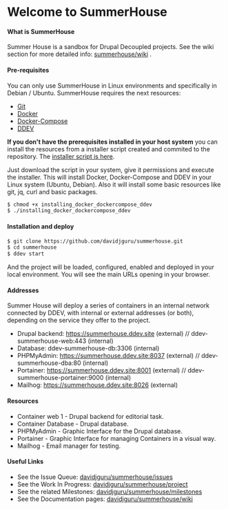 # Welcome to SummerHouse 

#### What is SummerHouse
Summer House is a sandbox for Drupal Decoupled projects. 
See the wiki section for more detailed info: [summerhouse/wiki](https://github.com/davidjguru/summerhouse/wiki) .  

#### Pre-requisites
You can only use SummerHouse in Linux environments and specifically in Debian / Ubuntu. SummerHouse requires the next resources:   
* [Git](https://git-scm.com/)  
* [Docker](https://www.docker.com/get-started/)  
* [Docker-Compose](https://docs.docker.com/compose/)  
* [DDEV](https://ddev.readthedocs.io/en/stable/)   

**If you don't have the prerequisites installed in your host system** you can install the resources from a installer script created and commited to the repository. The [installer script is here](https://raw.githubusercontent.com/davidjguru/summerhouse/main/scripts/installing_docker_dockercompose_ddev).

Just download the script in your system, give it permissions and execute the installer. This will install Docker, Docker-Compose and DDEV in your Linux system (Ubuntu, Debian). Also it will install some basic resources like git, jq, curl and basic packages.  

```bash
$ chmod +x installing_docker_dockercompose_ddev
$ ./installing_docker_dockercompose_ddev
``` 

#### Installation and deploy

```bash
$ git clone https://github.com/davidjguru/summerhouse.git
$ cd summerhouse
$ ddev start
```
And the project will be loaded, configured, enabled and deployed in your local environment. You will see the main URLs opening in your browser.

#### Addresses 

Summer House will deploy a series of containers in an internal network connected by DDEV, with internal or external addresses (or both), depending on the service they offer to the project.  
- Drupal backend: https://summerhouse.ddev.site (external) // ddev-summerhouse-web:443 (internal)
- Database: ddev-summerhouse-db:3306 (internal)
- PHPMyAdmin: https://summerhouse.ddev.site:8037 (external) // ddev-summerhouse-dba:80 (internal)
- Portainer: https://summerhouse.ddev.site:8001 (external) // ddev-summerhouse-portainer:9000 (internal)
- Mailhog: https://summerhouse.ddev.site:8026  (external)

#### Resources 

- Container web 1 - Drupal backend for editorial task.
- Container Database - Drupal database.
- PHPMyAdmin - Graphic Interface for the Drupal database.
- Portainer - Graphic Interface for managing Containers in a visual way.
- Mailhog - Email manager for testing. 

#### Useful Links 

* See the Issue Queue: [davidjguru/summerhouse/issues](https://github.com/davidjguru/summerhouse/issues)  
* See the Work In Progress: [davidjguru/summerhouse/project](https://github.com/davidjguru/summerhouse/projects/1)  
* See the related Milestones: [davidjguru/summerhouse/milestones](https://github.com/davidjguru/summerhouse/milestones)  
* See the Documentation pages: [davidjguru/summerhouse/wiki](https://github.com/davidjguru/summerhouse/wiki)  